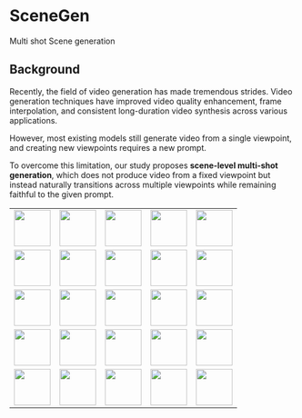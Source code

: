 # SceneGen
Multi shot Scene generation

## Background

Recently, the field of video generation has made tremendous strides. Video generation techniques have improved video quality enhancement, frame interpolation, and consistent long-duration video synthesis across various applications. 

However, most existing models still generate video from a single viewpoint, and creating new viewpoints requires a new prompt. 

To overcome this limitation, our study proposes **scene-level multi-shot generation**, which does not produce video from a fixed viewpoint but instead naturally transitions across multiple viewpoints while remaining faithful to the given prompt.



<table>
  <tr>
    <td><img src="https://github.com/user-attachments/assets/458c94e2-95be-4aa2-ae1b-c87de87a1df8" width="64" height="64" /></td>
    <td><img src="https://github.com/user-attachments/assets/dadee034-0601-4f98-89af-7dad419ab49f" width="64" height="64" /></td>
    <td><img src="https://github.com/user-attachments/assets/e9fee988-94c2-4da1-a3ec-1c2c4e59e222" width="64" height="64" /></td>
    <td><img src="https://github.com/user-attachments/assets/1ad3d777-bccd-48b1-8378-918d72465187" width="64" height="64" /></td>
    <td><img src="https://github.com/user-attachments/assets/15a96cb5-1749-4e8e-a568-ec01f62ac037" width="64" height="64" /></td>
  </tr>
  <tr>
    <td><img src="https://github.com/user-attachments/assets/4e9d2e73-6a24-40f5-8d2a-4f6af0a4ae10" width="64" height="64" /></td>
    <td><img src="https://github.com/user-attachments/assets/1c279dac-71f0-4f09-856f-7686568ea506" width="64" height="64" /></td>
    <td><img src="https://github.com/user-attachments/assets/59694ed5-9f2f-429f-b6ce-73b72a536d0f" width="64" height="64" /></td>
    <td><img src="https://github.com/user-attachments/assets/ed4389f6-af83-4c14-9723-217b489bb4d3" width="64" height="64" /></td>
    <td><img src="https://github.com/user-attachments/assets/eb73ff31-9096-41e7-b4e7-a1236bfe389d" width="64" height="64" /></td>
  </tr>
  <tr>
    <td><img src="https://github.com/user-attachments/assets/e8e7e711-8c09-40ef-b4c1-d268f4ac0bde" width="64" height="64" /></td>
    <td><img src="https://github.com/user-attachments/assets/b6a619c2-f55e-42cf-9093-5cb4abadcb03" width="64" height="64" /></td>
    <td><img src="https://github.com/user-attachments/assets/acb18eba-f9bc-4673-865b-35d560dd56e5" width="64" height="64" /></td>
    <td><img src="https://github.com/user-attachments/assets/5ed46f70-6636-4607-bb86-70c03df3040f" width="64" height="64" /></td>
    <td><img src="https://github.com/user-attachments/assets/94566f2c-ed0a-44b1-a01e-72d157f59d3c" width="64" height="64" /></td>
  </tr>
  <tr>
    <td><img src="https://github.com/user-attachments/assets/96acaaf0-2cf8-4353-b219-6bfd1f28a9ab" width="64" height="64" /></td>
    <td><img src="https://github.com/user-attachments/assets/f8c0c964-9296-433d-9637-257f0fbc2762" width="64" height="64" /></td>
    <td><img src="https://github.com/user-attachments/assets/a1d1c69a-f99b-4be7-b5e5-44aa86c48623" width="64" height="64" /></td>
    <td><img src="https://github.com/user-attachments/assets/1178c210-bdcf-4213-b245-3386eada2ecc" width="64" height="64" /></td>
    <td><img src="https://github.com/user-attachments/assets/4b720d17-bf4d-43cf-998f-e0664091a232" width="64" height="64" /></td>
  </tr>
  <tr>
    <td><img src="https://github.com/user-attachments/assets/73a0bb6d-57f1-487d-9890-7f6582ac40c6" width="64" height="64" /></td>
    <td><img src="https://github.com/user-attachments/assets/f4a15b47-19af-4c79-9f72-643e642edcc3" width="64" height="64" /></td>
    <td><img src="https://github.com/user-attachments/assets/e631a9ee-8576-464b-8b60-de34cc96f370" width="64" height="64" /></td>
    <td><img src="https://github.com/user-attachments/assets/d070efe4-2c47-4a87-bf21-a3bd68ebb9e4" width="64" height="64" /></td>
    <td><img src="https://github.com/user-attachments/assets/3a052f71-15d2-4b70-8358-6c0d146ac1d6" width="64" height="64" /></td>
  </tr>
</table>
